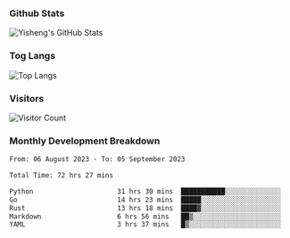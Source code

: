 ### Github Stats
![Yisheng's GitHub Stats](https://github-readme-stats-9qabuvhk1-gongyisheng.vercel.app/api?username=gongyisheng&count_private=true&show_icons=true)
### Tog Langs
![Top Langs](https://github-readme-stats-9qabuvhk1-gongyisheng.vercel.app/api/top-langs/?username=gongyisheng&layout=compact)
### Visitors
![Visitor Count](https://profile-counter.glitch.me/gongyisheng/count.svg)
### Monthly Development Breakdown
<!--START_SECTION:waka-->

```txt
From: 06 August 2023 - To: 05 September 2023

Total Time: 72 hrs 27 mins

Python                     31 hrs 30 mins  ███████████░░░░░░░░░░░░░░   43.48 %
Go                         14 hrs 23 mins  █████░░░░░░░░░░░░░░░░░░░░   19.87 %
Rust                       13 hrs 18 mins  ████▓░░░░░░░░░░░░░░░░░░░░   18.36 %
Markdown                   6 hrs 56 mins   ██▒░░░░░░░░░░░░░░░░░░░░░░   09.58 %
YAML                       3 hrs 37 mins   █▒░░░░░░░░░░░░░░░░░░░░░░░   05.01 %
```

<!--END_SECTION:waka-->
